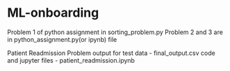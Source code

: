 # ML-onboarding

Problem 1 of python assignment in sorting_problem.py
Problem 2 and 3 are in python_assignment.py(or ipynb) file

Patient Readmission Problem
output for test data - final_output.csv
code and jupyter files - patient_readmission.ipynb
